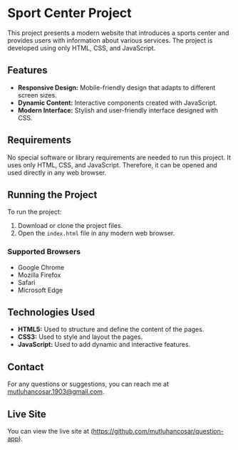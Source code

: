 

# Sport Center Project

This project presents a modern website that introduces a sports center and provides users with information about various services. The project is developed using only HTML, CSS, and JavaScript.

## Features

- **Responsive Design:** Mobile-friendly design that adapts to different screen sizes.
- **Dynamic Content:** Interactive components created with JavaScript.
- **Modern Interface:** Stylish and user-friendly interface designed with CSS.

## Requirements

No special software or library requirements are needed to run this project. It uses only HTML, CSS, and JavaScript. Therefore, it can be opened and used directly in any web browser.

## Running the Project

To run the project:

1. Download or clone the project files.
2. Open the `index.html` file in any modern web browser.

### Supported Browsers

- Google Chrome
- Mozilla Firefox
- Safari
- Microsoft Edge

## Technologies Used

- **HTML5:** Used to structure and define the content of the pages.
- **CSS3:** Used to style and layout the pages.
- **JavaScript:** Used to add dynamic and interactive features.

## Contact

For any questions or suggestions, you can reach me at [mutluhancosar.1903@gmail.com](mailto:mutluhancosar.1903@gmail.com).

## Live Site

You can view the live site at (https://github.com/mutluhancosar/question-app).